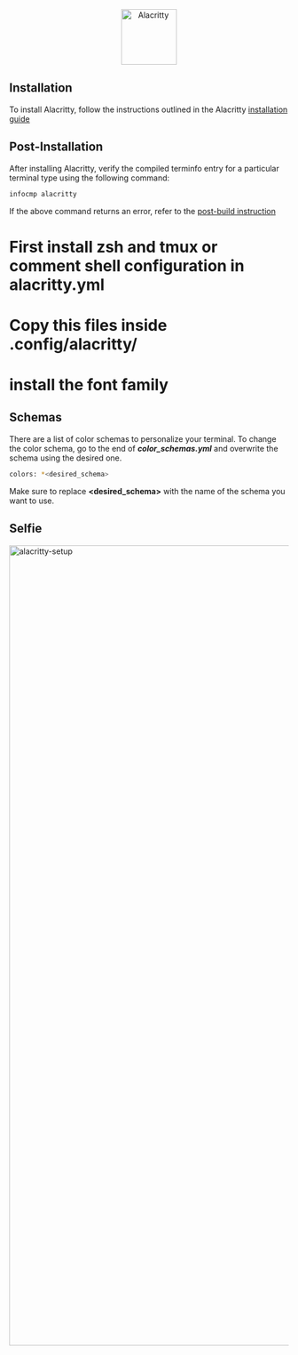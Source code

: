 <div align="center">
 <a href="https://github.com/alanRizzo/dot-files/tree/main/alacritty"><img alt="Alacritty" src="https://user-images.githubusercontent.com/36242460/209569533-73974493-3950-4814-ac87-475f7b13e86d.png" height="100"></a>
</div>

## Installation

To install Alacritty, follow the instructions outlined in the Alacritty [installation guide](https://github.com/alacritty/alacritty/blob/master/INSTALL.md#prerequisites)

## Post-Installation

After installing Alacritty, verify the compiled terminfo entry for a particular terminal type using the following command:

```bash
infocmp alacritty
```

If the above command returns an error, refer to the [post-build instruction](https://github.com/alacritty/alacritty/blob/master/INSTALL.md#post-build)

# First install zsh and tmux or comment shell configuration in alacritty.yml
# Copy this files inside .config/alacritty/
# install the font family

## Schemas
There are a list of color schemas to personalize your terminal.
To change the color schema, go to the end of ***color_schemas.yml*** and overwrite the schema using the desired one.

```bash
colors: *<desired_schema>
```

Make sure to replace **<desired_schema>** with the name of the schema you want to use.


## Selfie
<img width="1440" alt="alacritty-setup" src="https://user-images.githubusercontent.com/36242460/229375792-41b89128-a61d-4767-9055-d6976e9b4c3e.png">
